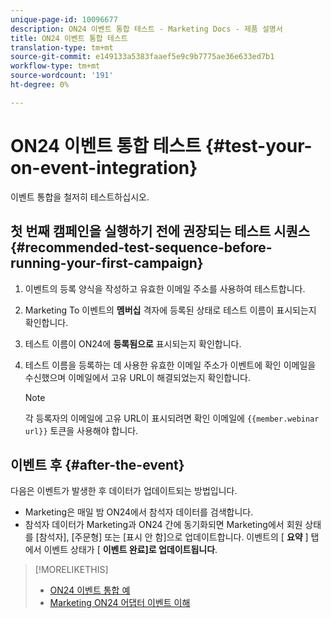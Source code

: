 ```yaml
---
unique-page-id: 10096677
description: ON24 이벤트 통합 테스트 - Marketing Docs - 제품 설명서
title: ON24 이벤트 통합 테스트
translation-type: tm+mt
source-git-commit: e149133a5383faaef5e9c9b7775ae36e633ed7b1
workflow-type: tm+mt
source-wordcount: '191'
ht-degree: 0%

---
```



# ON24 이벤트 통합 테스트 {#test-your-on-event-integration}

이벤트 통합을 철저히 테스트하십시오.

## 첫 번째 캠페인을 실행하기 전에 권장되는 테스트 시퀀스 {#recommended-test-sequence-before-running-your-first-campaign}

1. 이벤트의 등록 양식을 작성하고 유효한 이메일 주소를 사용하여 테스트합니다.
1. Marketing To 이벤트의 **멤버십** 격자에 등록된 상태로 테스트 이름이 표시되는지 확인합니다.
1. 테스트 이름이 ON24에 **등록됨으로** 표시되는지 확인합니다.
1. 테스트 이름을 등록하는 데 사용한 유효한 이메일 주소가 이벤트에 확인 이메일을 수신했으며 이메일에서 고유 URL이 해결되었는지 확인합니다.

   >[!NOTE]
   >
   >각 등록자의 이메일에 고유 URL이 표시되려면 확인 이메일에 `{{member.webinar url}}` 토큰을 사용해야 합니다.

## 이벤트 후 {#after-the-event}

다음은 이벤트가 발생한 후 데이터가 업데이트되는 방법입니다.

* Marketing은 매일 밤 ON24에서 참석자 데이터를 검색합니다.
* 참석자 데이터가 Marketing과 ON24 간에 동기화되면 Marketing에서 회원 상태를 [참석자], [주문형] 또는 [표시 안 함]으로 업데이트합니다. 이벤트의 [ **요약** ] 탭에서 이벤트 상태가 [ **이벤트 완료]로 업데이트됩니다**.

>[!MORELIKETHIS]
>
>* [ON24 이벤트 통합 예](example-on24-event-integration.md)
>* [Marketing ON24 어댑터 이벤트 이해](understanding-marketo-on24-adapter-events.md)

>



